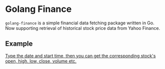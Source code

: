# Golang Finance

`golang-finance` is a simple financial data fetching package written in Go.
Now supporting retrieval of historical stock price data from Yahoo Finance.

## Example
[Type the date and start time, then you can get the corresponding stock's open, high, low, close, volume etc.](https://github.com/yamyard/golang-finance/blob/main/example/main.go)
